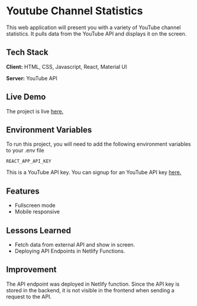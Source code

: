 
# Youtube Channel Statistics
This web application will present you with a variety
 of YouTube channel statistics. It pulls data from
  the YouTube API and displays it on the screen.


## Tech Stack

**Client:**  HTML, CSS, Javascript, React, Material UI

**Server:** YouTube API

  
## Live Demo


 The project is live [here.](https://youtube-channel-info-1014680.netlify.app/)

  
## Environment Variables

To run this project, you will need to add the following environment variables to your .env file

`REACT_APP_API_KEY`

This is a YouTube API key. You can signup for an YouTube API key
[here.](https://developers.google.com/youtube/documentation?authuser=1)

  
  
## Features

- Fullscreen mode
- Mobile responsive

  
## Lessons Learned



- Fetch data from external API and show in screen.
- Deploying API Endpoints in Netlify Functions.

   


  
## Improvement

The API endpoint was deployed in Netlify function. Since the
 API key is 
 stored in the backend, it is 
not visible in the frontend when sending a request to the API.
